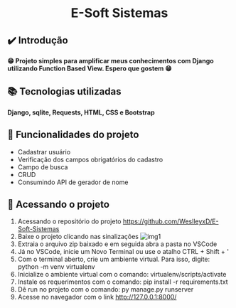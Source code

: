 <h1 align="center"> E-Soft Sistemas </h1>

## ✔️ Introdução
**😁 Projeto simples para amplificar meus conhecimentos com Django utilizando Function Based View. Espero que gostem 😁**

## 📚 Tecnologias utilizadas
**Django, sqlite, Requests, HTML, CSS e Bootstrap**

## 🔨 Funcionalidades do projeto
-  Cadastrar usuário 
-  Verificação dos campos obrigatórios do cadastro
-  Campo de busca
-  CRUD
-  Consumindo API de gerador de nome
  
## 📂 Acessando o projeto
1. Acessando o repositório do projeto https://github.com/WeslleyxD/E-Soft-Sistemas
2. Baixe o projeto clicando nas sinalizações ![img1](https://user-images.githubusercontent.com/93230531/160960354-1f3991f5-5d7e-44d8-a881-100385c554f4.png)
3. Extraia o arquivo zip baixado e em seguida abra a pasta no VSCode
4. Já no VSCode, inicie um Novo Terminal ou use o atalho CTRL + Shift + '
5. Com o terminal aberto, crie um ambiente virtual. Para isso, digite: python -m venv virtualenv
7. Inicialize o ambiente virtual com o comando: virtualenv/scripts/activate
8. Instale os requerimentos com o comando: pip install -r requirements.txt
9. Dê run no projeto com o comando: py manage.py runserver
10. Acesse no navegador com o link http://127.0.0.1:8000/
